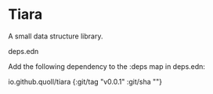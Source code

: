# Tiara
A small data structure library.

deps.edn

Add the following dependency to the :deps map in deps.edn:

io.github.quoll/tiara {:git/tag "v0.0.1" :git/sha ""}
